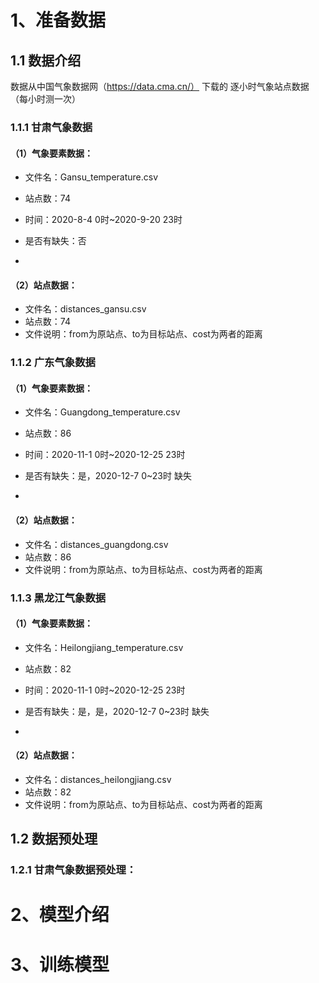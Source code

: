 # 1、准备数据

## 1.1 数据介绍

数据从中国气象数据网（https://data.cma.cn/） 下载的 逐小时气象站点数据（每小时测一次）

### 1.1.1 甘肃气象数据

#### （1）气象要素数据：

- 文件名：Gansu_temperature.csv
- 站点数：74

- 时间：2020-8-4 0时~2020-9-20 23时
- 是否有缺失：否
- 

#### （2）站点数据：

- 文件名：distances_gansu.csv
- 站点数：74
- 文件说明：from为原站点、to为目标站点、cost为两者的距离



### 1.1.2 广东气象数据

#### （1）气象要素数据：

- 文件名：Guangdong_temperature.csv
- 站点数：86

- 时间：2020-11-1 0时~2020-12-25 23时
- 是否有缺失：是，2020-12-7 0~23时 缺失
- 

#### （2）站点数据：

- 文件名：distances_guangdong.csv
- 站点数：86
- 文件说明：from为原站点、to为目标站点、cost为两者的距离





### 1.1.3 黑龙江气象数据

#### （1）气象要素数据：

- 文件名：Heilongjiang_temperature.csv
- 站点数：82

- 时间：2020-11-1 0时~2020-12-25 23时
- 是否有缺失：是，是，2020-12-7 0~23时 缺失
- 

#### （2）站点数据：

- 文件名：distances_heilongjiang.csv
- 站点数：82
- 文件说明：from为原站点、to为目标站点、cost为两者的距离



## 1.2 数据预处理

### 1.2.1 甘肃气象数据预处理：







# 2、模型介绍





# 3、训练模型















